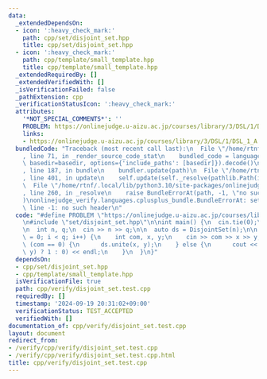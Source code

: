 ```yaml
---
data:
  _extendedDependsOn:
  - icon: ':heavy_check_mark:'
    path: cpp/set/disjoint_set.hpp
    title: cpp/set/disjoint_set.hpp
  - icon: ':heavy_check_mark:'
    path: cpp/template/small_template.hpp
    title: cpp/template/small_template.hpp
  _extendedRequiredBy: []
  _extendedVerifiedWith: []
  _isVerificationFailed: false
  _pathExtension: cpp
  _verificationStatusIcon: ':heavy_check_mark:'
  attributes:
    '*NOT_SPECIAL_COMMENTS*': ''
    PROBLEM: https://onlinejudge.u-aizu.ac.jp/courses/library/3/DSL/1/DSL_1_A
    links:
    - https://onlinejudge.u-aizu.ac.jp/courses/library/3/DSL/1/DSL_1_A
  bundledCode: "Traceback (most recent call last):\n  File \"/home/rtnf/.local/lib/python3.10/site-packages/onlinejudge_verify/documentation/build.py\"\
    , line 71, in _render_source_code_stat\n    bundled_code = language.bundle(stat.path,\
    \ basedir=basedir, options={'include_paths': [basedir]}).decode()\n  File \"/home/rtnf/.local/lib/python3.10/site-packages/onlinejudge_verify/languages/cplusplus.py\"\
    , line 187, in bundle\n    bundler.update(path)\n  File \"/home/rtnf/.local/lib/python3.10/site-packages/onlinejudge_verify/languages/cplusplus_bundle.py\"\
    , line 401, in update\n    self.update(self._resolve(pathlib.Path(included), included_from=path))\n\
    \  File \"/home/rtnf/.local/lib/python3.10/site-packages/onlinejudge_verify/languages/cplusplus_bundle.py\"\
    , line 260, in _resolve\n    raise BundleErrorAt(path, -1, \"no such header\"\
    )\nonlinejudge_verify.languages.cplusplus_bundle.BundleErrorAt: set/disjoint_set.hpp:\
    \ line -1: no such header\n"
  code: "#define PROBLEM \"https://onlinejudge.u-aizu.ac.jp/courses/library/3/DSL/1/DSL_1_A\"\
    \n#include \"set/disjoint_set.hpp\"\n\nint main() {\n  cin.tie(0);\n  ios::sync_with_stdio(false);\n\
    \n  int n, q;\n  cin >> n >> q;\n\n  auto ds = DisjointSet(n);\n\n  for (int i\
    \ = 0; i < q; i++) {\n    int com, x, y;\n    cin >> com >> x >> y;\n\n    if\
    \ (com == 0) {\n      ds.unite(x, y);\n    } else {\n      cout << (ds.same(x,\
    \ y) ? 1 : 0) << endl;\n    }\n  }\n}"
  dependsOn:
  - cpp/set/disjoint_set.hpp
  - cpp/template/small_template.hpp
  isVerificationFile: true
  path: cpp/verify/disjoint_set.test.cpp
  requiredBy: []
  timestamp: '2024-09-19 20:31:02+09:00'
  verificationStatus: TEST_ACCEPTED
  verifiedWith: []
documentation_of: cpp/verify/disjoint_set.test.cpp
layout: document
redirect_from:
- /verify/cpp/verify/disjoint_set.test.cpp
- /verify/cpp/verify/disjoint_set.test.cpp.html
title: cpp/verify/disjoint_set.test.cpp
---
```

